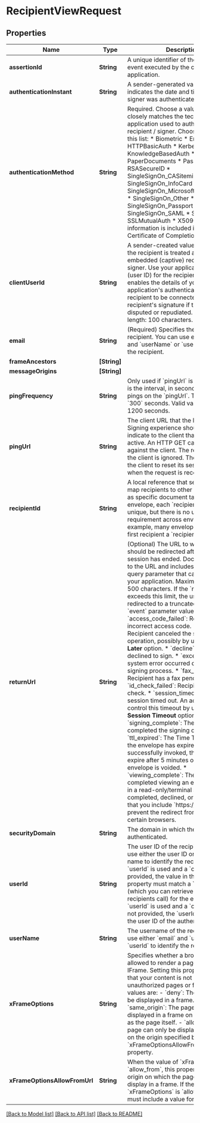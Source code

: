 # RecipientViewRequest

## Properties
Name | Type | Description | Notes
------------ | ------------- | ------------- | -------------
**assertionId** | **String** | A unique identifier of the authentication event executed by the client application. | [optional] 
**authenticationInstant** | **String** | A sender-generated value that indicates the date and time that the signer was authenticated. | [optional] 
**authenticationMethod** | **String** | Required. Choose a value that most closely matches the technique your application used to authenticate the recipient / signer.   Choose a value from this list:  * Biometric  * Email * HTTPBasicAuth * Kerberos * KnowledgeBasedAuth * None * PaperDocuments * Password * RSASecureID * SingleSignOn_CASiteminder * SingleSignOn_InfoCard * SingleSignOn_MicrosoftActiveDirectory * SingleSignOn_Other * SingleSignOn_Passport * SingleSignOn_SAML * Smartcard * SSLMutualAuth * X509Certificate  This information is included in the Certificate of Completion. | [optional] 
**clientUserId** | **String** | A sender-created value. If provided, the recipient is treated as an embedded (captive) recipient or signer.  Use your application&#39;s client ID (user ID) for the recipient. Doing so enables the details of your application&#39;s authentication of the recipient to be connected to the recipient&#39;s signature if the signature is disputed or repudiated.  Maximum length: 100 characters. | [optional] 
**email** | **String** | (Required) Specifies the email of the recipient. You can use either &#x60;email&#x60; and &#x60;userName&#x60; or &#x60;userId&#x60; to identify the recipient. | [optional] 
**frameAncestors** | **[String]** |  | [optional] 
**messageOrigins** | **[String]** |  | [optional] 
**pingFrequency** | **String** | Only used if &#x60;pingUrl&#x60; is specified. This is the interval, in seconds, between pings on the &#x60;pingUrl&#x60;.  The default is &#x60;300&#x60; seconds. Valid values are 60-1200 seconds. | [optional] 
**pingUrl** | **String** | The client URL that the DocuSign Signing experience should ping to indicate to the client that Signing is active. An HTTP GET call is executed against the client. The response from the client is ignored. The intent is for the client to reset its session timer when the request is received. | [optional] 
**recipientId** | **String** | A local reference that senders use to map recipients to other objects, such as specific document tabs. Within an envelope, each &#x60;recipientId&#x60; must be unique, but there is no uniqueness requirement across envelopes. For example, many envelopes assign the first recipient a &#x60;recipientId&#x60; of &#x60;1&#x60;. | [optional] 
**returnUrl** | **String** | (Optional) The URL to which the user should be redirected after the signing session has ended. DocuSign redirects to the URL and includes an &#x60;event&#x60; query parameter that can be used by your application.  Maximum Length: 500 characters. If the &#x60;returnUrl&#x60; exceeds this limit, the user is redirected to a truncated URL.  Possible &#x60;event&#x60; parameter values include:   * &#x60;access_code_failed&#x60;: Recipient used incorrect access code. * &#x60;cancel&#x60;: Recipient canceled the signing operation,   possibly by using the **Finish Later** option. * &#x60;decline&#x60;: Recipient declined to sign. * &#x60;exception&#x60;: A system error occurred during the signing process. * &#x60;fax_pending&#x60;: Recipient has a fax pending. * &#x60;id_check_failed&#x60;: Recipient failed an ID check. * &#x60;session_timeout&#x60;: The session timed out. An account can control this timeout by using the **Signer Session Timeout** option. * &#x60;signing_complete&#x60;: The recipient completed the signing ceremony. * &#x60;ttl_expired&#x60;: The Time To Live token for the envelope has expired.   After being successfully invoked, these tokens expire   after 5 minutes or if the envelope is voided. * &#x60;viewing_complete&#x60;: The recipient completed viewing an envelope   that is in a read-only/terminal state,   such as completed, declined, or voided.  Ensure that you include &#x60;https://&#x60; in the URL to prevent the redirect from failing on certain browsers.  | [optional] 
**securityDomain** | **String** | The domain in which the user authenticated. | [optional] 
**userId** | **String** | The user ID of the recipient. You can use either the user ID or email and user name to identify the recipient.   If &#x60;userId&#x60; is used and a &#x60;clientUserId&#x60; is provided, the value in the &#x60;userId&#x60; property must match a &#x60;recipientId&#x60; (which you can retrieve with a GET recipients call) for the envelope.   If a &#x60;userId&#x60; is used and a &#x60;clientUserId&#x60; is not provided, the &#x60;userId&#x60; must match the user ID of the authenticating user. | [optional] 
**userName** | **String** | The username of the recipient. You can use either &#x60;email&#x60; and &#x60;userName&#x60; or &#x60;userId&#x60; to identify the recipient. | [optional] 
**xFrameOptions** | **String** | Specifies whether a browser should be allowed to render a page in a frame or IFrame. Setting this property ensures that your content is not embedded into unauthorized pages or frames.  Valid values are:  - &#x60;deny&#x60;: The page cannot be displayed in a frame. - &#x60;same_origin&#x60;: The page can only be displayed in a frame on the same origin as the page itself. - &#x60;allow_from&#x60;: The page can only be displayed in a frame on the origin specified by the &#x60;xFrameOptionsAllowFromUrl&#x60; property. | [optional] 
**xFrameOptionsAllowFromUrl** | **String** | When the value of &#x60;xFrameOptions&#x60; is &#x60;allow_from&#x60;, this property specifies the origin on which the page is allowed to display in a frame. If the value of &#x60;xFrameOptions&#x60; is &#x60;allow_from&#x60;, you must include a value for this property. | [optional] 

[[Back to Model list]](../README.md#documentation-for-models) [[Back to API list]](../README.md#documentation-for-api-endpoints) [[Back to README]](../README.md)


